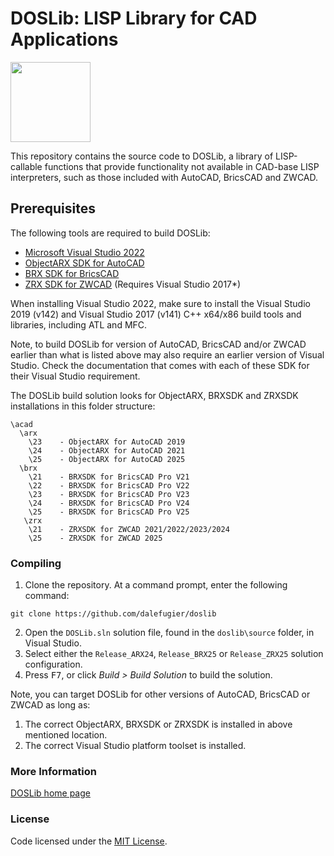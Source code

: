 # DOSLib: LISP Library for CAD Applications

<img width="128" height="128" src="https://github.com/dalefugier/DOSLib/raw/master/resources/doslib.png">

This repository contains the source code to DOSLib, a library of LISP-callable functions that provide functionality not available in CAD-base LISP interpreters, such as those included with AutoCAD, BricsCAD and ZWCAD.

## Prerequisites

The following tools are required to build DOSLib:

- [Microsoft Visual Studio 2022](https://visualstudio.microsoft.com/)
- [ObjectARX SDK for AutoCAD](https://www.autodesk.com/developer-network/platform-technologies/autocad/objectarx-license-download)
- [BRX SDK for BricsCAD](https://www.bricsys.com/en-eu/applications/developers/)
- [ZRX SDK for ZWCAD](https://www.zwsoft.com/support/zwcad-devdoc/) (Requires Visual Studio 2017*)

When installing Visual Studio 2022, make sure to install the Visual Studio 2019 (v142) and Visual Studio 2017 (v141) C++ x64/x86 build tools and libraries, including ATL and MFC. 

Note, to build DOSLib for version of AutoCAD, BricsCAD and/or ZWCAD earlier than what is listed above may also require an earlier version of Visual Studio. Check the documentation that comes with each of these SDK for their Visual Studio requirement.

The DOSLib build solution looks for ObjectARX, BRXSDK and ZRXSDK installations in this folder structure:

```
\acad
  \arx
    \23    - ObjectARX for AutoCAD 2019
    \24    - ObjectARX for AutoCAD 2021
    \25    - ObjectARX for AutoCAD 2025
  \brx
    \21    - BRXSDK for BricsCAD Pro V21
    \22    - BRXSDK for BricsCAD Pro V22
    \23    - BRXSDK for BricsCAD Pro V23
    \24    - BRXSDK for BricsCAD Pro V24
    \25    - BRXSDK for BricsCAD Pro V25
   \zrx
    \21    - ZRXSDK for ZWCAD 2021/2022/2023/2024
    \25    - ZRXSDK for ZWCAD 2025
```

### Compiling

1. Clone the repository. At a command prompt, enter the following command:
```
git clone https://github.com/dalefugier/doslib
```
2. Open the `DOSLib.sln` solution file, found in the `doslib\source` folder, in Visual Studio.
3. Select either the `Release_ARX24`, `Release_BRX25` or `Release_ZRX25` solution configuration.
4. Press <kbd>F7</kbd>, or click *Build > Build Solution*  to build the solution.

Note, you can target DOSLib for other versions of AutoCAD, BricsCAD or ZWCAD as long as:

1. The correct ObjectARX, BRXSDK or ZRXSDK is installed in above mentioned location.
2. The correct Visual Studio platform toolset is installed.

### More Information

[DOSLib home page](https://wiki.mcneel.com/doslib/home)

### License
Code licensed under the [MIT License](https://github.com/dalefugier/DOSLib/blob/master/LICENSE).
